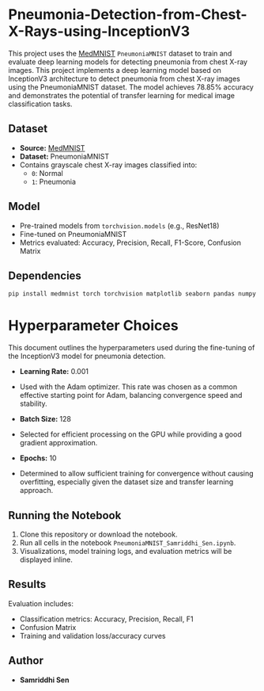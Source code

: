 # Pneumonia-Detection-from-Chest-X-Rays-using-InceptionV3

This project uses the [MedMNIST](https://medmnist.com/) `PneumoniaMNIST` dataset to train and evaluate deep learning models for detecting pneumonia from chest X-ray images.
This project implements a deep learning model based on InceptionV3 architecture to detect pneumonia from chest X-ray images using the PneumoniaMNIST dataset. The model achieves 78.85% accuracy and demonstrates the potential of transfer learning for medical image classification tasks.

## Dataset

- **Source:** [MedMNIST](https://medmnist.com/)
- **Dataset:** PneumoniaMNIST
- Contains grayscale chest X-ray images classified into:
  - `0`: Normal
  - `1`: Pneumonia

## Model

- Pre-trained models from `torchvision.models` (e.g., ResNet18)
- Fine-tuned on PneumoniaMNIST
- Metrics evaluated: Accuracy, Precision, Recall, F1-Score, Confusion Matrix

## Dependencies

```bash
pip install medmnist torch torchvision matplotlib seaborn pandas numpy scikit-learn
```
# Hyperparameter Choices

This document outlines the hyperparameters used during the fine-tuning of the InceptionV3 model for pneumonia detection.

- **Learning Rate:** 0.001
*   Used with the Adam optimizer. This rate was chosen as a common effective starting point for Adam, balancing convergence speed and stability.

- **Batch Size:** 128
*   Selected for efficient processing on the GPU while providing a good gradient approximation.

- **Epochs:** 10
*   Determined to allow sufficient training for convergence without causing overfitting, especially given the dataset size and transfer learning approach.

## Running the Notebook

1. Clone this repository or download the notebook.
2. Run all cells in the notebook `PneumoniaMNIST_Samriddhi_Sen.ipynb`.
3. Visualizations, model training logs, and evaluation metrics will be displayed inline.

## Results

Evaluation includes:
- Classification metrics: Accuracy, Precision, Recall, F1
- Confusion Matrix
- Training and validation loss/accuracy curves

## Author

- **Samriddhi Sen**

